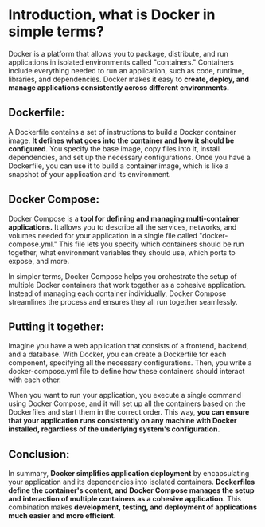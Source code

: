 # Introduction, what is Docker in simple terms?

Docker is a platform that allows you to package, distribute, and run applications in isolated environments called "containers." Containers include everything needed to run an application, such as code, runtime, libraries, and dependencies. Docker makes it easy to **create, deploy, and manage applications consistently across different environments.**

## Dockerfile:

A Dockerfile contains a set of instructions to build a Docker container image. **It defines what goes into the container and how it should be configured**. You specify the base image, copy files into it, install dependencies, and set up the necessary configurations. Once you have a Dockerfile, you can use it to build a container image, which is like a snapshot of your application and its environment.

## Docker Compose:

Docker Compose is a **tool for defining and managing multi-container applications.** It allows you to describe all the services, networks, and volumes needed for your application in a single file called "docker-compose.yml." This file lets you specify which containers should be run together, what environment variables they should use, which ports to expose, and more.

In simpler terms, Docker Compose helps you orchestrate the setup of multiple Docker containers that work together as a cohesive application. Instead of managing each container individually, Docker Compose streamlines the process and ensures they all run together seamlessly.

## Putting it together:

Imagine you have a web application that consists of a frontend, backend, and a database. With Docker, you can create a Dockerfile for each component, specifying all the necessary configurations. Then, you write a docker-compose.yml file to define how these containers should interact with each other.

When you want to run your application, you execute a single command using Docker Compose, and it will set up all the containers based on the Dockerfiles and start them in the correct order. This way, **you can ensure that your application runs consistently on any machine with Docker installed, regardless of the underlying system's configuration.**

## Conclusion:

In summary, **Docker simplifies application deployment** by encapsulating your application and its dependencies into isolated containers. **Dockerfiles define the container's content, and Docker Compose manages the setup and interaction of multiple containers as a cohesive application.** This combination makes **development, testing, and deployment of applications much easier and more efficient.**